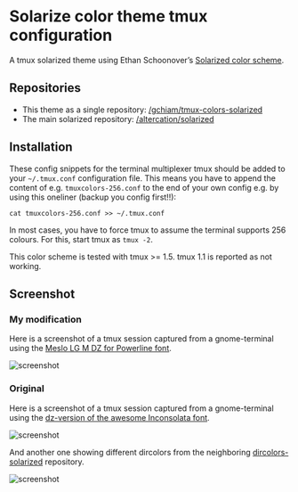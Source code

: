 # Solarize color theme tmux configuration

A tmux solarized theme using Ethan Schoonover’s [Solarized color scheme](http://ethanschoonover.com/solarized).

## Repositories
  * This theme as a single repository: [/gchiam/tmux-colors-solarized](https://github.com/gchiam/tmux-colors-solarized)
  * The main solarized repository: [/altercation/solarized](https://github.com/altercation/solarized)

## Installation
These config snippets for the terminal multiplexer tmux should be added to your `~/.tmux.conf` configuration file.
This means you have to append the content of e.g. `tmuxcolors-256.conf` to the end of your own config e.g. by using this oneliner (backup you config first!!):

    cat tmuxcolors-256.conf >> ~/.tmux.conf

In most cases, you have to force tmux to assume the terminal supports 256 colours.
For this, start tmux as `tmux -2`.

This color scheme is tested with tmux >= 1.5. tmux 1.1 is reported as not working.

## Screenshot

### My modification
Here is a screenshot of a tmux session captured from a gnome-terminal using the [Meslo LG M DZ for Powerline font](http://nodnod.net/2009/feb/12/adding-straight-single-and-double-quotes-inconsola/).

![screenshot](https://github.com/gchiam/tmux-colors-solarized/raw/master/tmuxcolors.png)

### Original
Here is a screenshot of a tmux session captured from a gnome-terminal using the [dz-version of the awesome Inconsolata font](https://github.com/Lokaltog/powerline-fonts).

![screenshot](https://github.com/gchiam/tmux-colors-solarized/raw/master/tmuxcolors.png)

And another one showing different dircolors from the neighboring [dircolors-solarized](https://github.com/gchiam/dircolors-solarized) repository.

![screenshot](https://github.com/see/dircolors-solarized/raw/master/img/dircolors.256dark.png)
